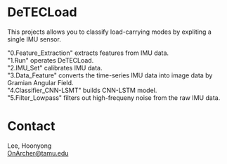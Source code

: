 # DeTECLoad

This projects allows you to classify load-carrying modes by expliting a single IMU sensor.<br>


"0.Feature_Extraction" extracts features from IMU data.<br>
"1.Run" operates DeTECLoad.<br>
"2.IMU_Set" calibrates IMU data.<br>
"3.Data_Feature" converts the time-series IMU data into image data by Gramian Angular Field.<br>
"4.Classifier_CNN-LSMT" builds CNN-LSTM model.<br>
"5.Filter_Lowpass" filters out high-frequeny noise from the raw IMU data.<br>

# Contact
Lee, Hoonyong<br>
OnArcher@tamu.edu<br>
